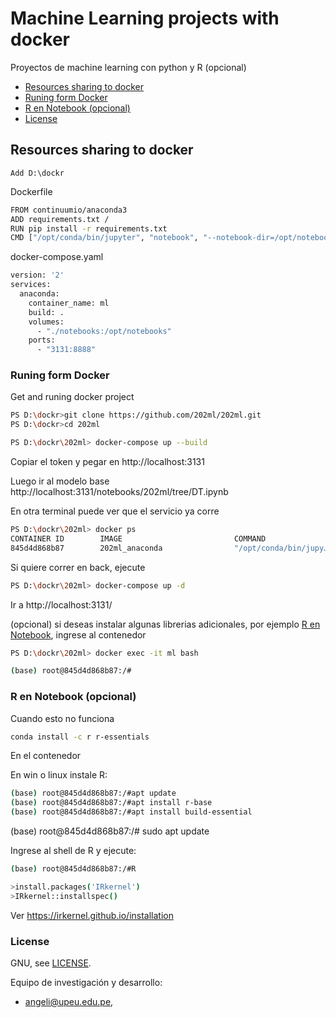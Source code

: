 # Machine Learning projects with docker

Proyectos de machine learning con python y R (opcional)

* [Resources sharing to docker](#resources-sharing-to-docker)
* [Runing form Docker](#runing-form-Docker)
* [R en Notebook (opcional)](#r-en-notebook-(opcional))
* [License](#license)

## Resources sharing to docker

	Add D:\dockr

Dockerfile
```bash
FROM continuumio/anaconda3
ADD requirements.txt /
RUN pip install -r requirements.txt
CMD ["/opt/conda/bin/jupyter", "notebook", "--notebook-dir=/opt/notebooks", "--ip='*'", "--no-browser", "--allow-root"]

```

docker-compose.yaml
```bash
version: '2'
services:
  anaconda:
    container_name: ml
    build: .
    volumes:
      - "./notebooks:/opt/notebooks"
    ports:
      - "3131:8888"

```


### Runing form Docker

Get and runing docker project

```bash
PS D:\dockr>git clone https://github.com/202ml/202ml.git
PS D:\dockr>cd 202ml 

PS D:\dockr\202ml> docker-compose up --build

```

Copiar el token y pegar en http://localhost:3131

Luego ir al modelo base http://localhost:3131/notebooks/202ml/tree/DT.ipynb


En otra terminal puede ver que el servicio  ya corre
```bash
PS D:\dockr\202ml> docker ps
CONTAINER ID        IMAGE                         COMMAND                  CREATED             STATUS              PORTS                    NAMES
845d4d868b87        202ml_anaconda                "/opt/conda/bin/jupy…"   6 weeks ago         Up 4 days           0.0.0.0:3131->8888/tcp   ml

```

Si quiere correr en back, ejecute
```bash
PS D:\dockr\202ml> docker-compose up -d

```
Ir a  http://localhost:3131/ 


(opcional) si deseas instalar algunas librerias adicionales, por ejemplo [R en Notebook](#r-en-notebook), ingrese al contenedor

```bash
PS D:\dockr\202ml> docker exec -it ml bash

(base) root@845d4d868b87:/#   
```

### R en Notebook (opcional)

Cuando esto no funciona
```bash
conda install -c r r-essentials
```
En el contenedor

En win o linux instale R: 
```bash
(base) root@845d4d868b87:/#apt update
(base) root@845d4d868b87:/#apt install r-base
(base) root@845d4d868b87:/#apt install build-essential

```
(base) root@845d4d868b87:/# sudo apt update

Ingrese al shell de R y ejecute:
```bash
(base) root@845d4d868b87:/#R 

>install.packages('IRkernel')
>IRkernel::installspec()

```
Ver https://irkernel.github.io/installation


### License



GNU, see [LICENSE](LICENSE).

Equipo de investigación y desarrollo: 
- angeli@upeu.edu.pe, 
